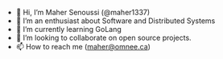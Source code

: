 - 👋 Hi, I’m Maher Senoussi (@maher1337)
- 👀 I’m an enthusiast about Software and Distributed Systems
- 🌱 I’m currently learning GoLang
- 💞️ I’m looking to collaborate on open source projects.
- 📫 How to reach me (maher@omnee.ca)
